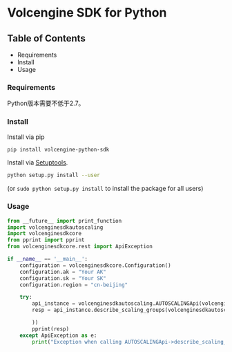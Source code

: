 # Volcengine SDK for Python

## Table of Contents

* Requirements
* Install
* Usage

### Requirements ###

Python版本需要不低于2.7。

### Install ###

Install via pip
```sh
pip install volcengine-python-sdk
```

Install via [Setuptools](http://pypi.python.org/pypi/setuptools).

```sh
python setup.py install --user
```

(or `sudo python setup.py install` to install the package for all users)

### Usage ###

```python
from __future__ import print_function
import volcenginesdkautoscaling
import volcenginesdkcore
from pprint import pprint
from volcenginesdkcore.rest import ApiException

if __name__ == '__main__':
    configuration = volcenginesdkcore.Configuration()
    configuration.ak = "Your AK"
    configuration.sk = "Your SK"
    configuration.region = "cn-beijing"

    try:
        api_instance = volcenginesdkautoscaling.AUTOSCALINGApi(volcenginesdkcore.ApiClient(configuration))
        resp = api_instance.describe_scaling_groups(volcenginesdkautoscaling.DescribeScalingGroupsRequest(

        ))
        pprint(resp)
    except ApiException as e:
        print("Exception when calling AUTOSCALINGApi->describe_scaling_groups: %s\n" % e)

```

